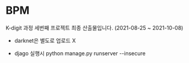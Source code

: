 # BPM

K-digit 과정 세번째 프로젝트 최종 산출물입니다. (2021-08-25 ~ 2021-10-08)



- darknet은 별도로 업로드 X

- djago 실행시 python manage.py runserver --insecure